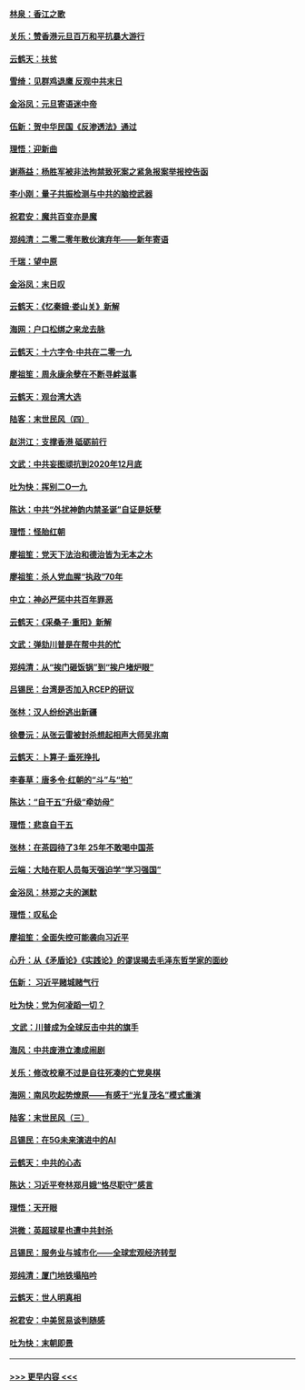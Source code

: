 #### [林泉：香江之歌](../pages/nsc993/n11764415.md?t=01031244) 
#### [关乐：赞香港元旦百万和平抗暴大游行](../pages/nsc993/n11764382.md?t=01031244) 
#### [云鹤天：扶贫](../pages/nsc993/n11764245.md?t=01031244) 
#### [雪绮：见群鸡退鹰  反观中共末日](../pages/nsc993/n11762112.md?t=01031244) 
#### [金浴凤：元旦寄语迷中帝](../pages/nsc993/n11761788.md?t=01031244) 
#### [伍新：贺中华民国《反渗透法》通过](../pages/nsc993/n11761994.md?t=01031244) 
#### [理悟：迎新曲](../pages/nsc993/n11761152.md?t=01031244) 
#### [谢燕益：杨胜军被非法拘禁致死案之紧急报案举报控告函](../pages/nsc993/n11756134.md?t=01031244) 
#### [李小刚：量子共振检测与中共的脑控武器](../pages/nsc993/n11754518.md?t=01031244) 
#### [祝君安：魔共百变亦是魔](../pages/nsc993/n11754469.md?t=01031244) 
#### [郑纯清：二零二零年散伙演弃年——新年寄语](../pages/nsc993/n11754195.md?t=01031244) 
#### [千瑞：望中原](../pages/nsc993/n11754159.md?t=01031244) 
#### [金浴凤：末日叹](../pages/nsc993/n11752359.md?t=01031244) 
#### [云鹤天：《忆秦娥‧娄山关》新解](../pages/nsc993/n11752348.md?t=01031244) 
#### [海网：户口松绑之来龙去脉](../pages/nsc993/n11752328.md?t=01031244) 
#### [云鹤天：十六字令‧中共在二零一九](../pages/nsc993/n11752305.md?t=01031244) 
#### [廖祖笙：周永康余孽在不断寻衅滋事](../pages/nsc993/n11751013.md?t=01031244) 
#### [云鹤天：观台湾大选](../pages/nsc993/n11751007.md?t=01031244) 
#### [陆客：末世民风（四）](../pages/nsc993/n11749203.md?t=01031244) 
#### [赵洪江：支撑香港 砥砺前行](../pages/nsc993/n11748482.md?t=01031244) 
#### [文武：中共妄图顽抗到2020年12月底](../pages/nsc993/n11748446.md?t=01031244) 
#### [吐为快：挥别二O一九](../pages/nsc993/n11748411.md?t=01031244) 
#### [陈达：中共“外扰神韵内禁圣诞”自证是妖孽](../pages/nsc993/n11748226.md?t=01031244) 
#### [理悟：怪胎红朝](../pages/nsc993/n11748206.md?t=01031244) 
#### [廖祖笙：党天下法治和德治皆为无本之木](../pages/nsc993/n11748135.md?t=01031244) 
#### [廖祖笙：杀人党血腥“执政”70年](../pages/nsc993/n11745144.md?t=01031244) 
#### [中立：神必严惩中共百年罪恶](../pages/nsc993/n11744970.md?t=01031244) 
#### [云鹤天：《采桑子‧重阳》新解](../pages/nsc993/n11744948.md?t=01031244) 
#### [文武：弹劾川普是在帮中共的忙](../pages/nsc993/n11744758.md?t=01031244) 
#### [郑纯清：从“挨门砸饭锅”到“挨户堵炉眼”](../pages/nsc993/n11744745.md?t=01031244) 
#### [吕锡民：台湾是否加入RCEP的研议](../pages/nsc993/n11744701.md?t=01031244) 
#### [张林：汉人纷纷逃出新疆](../pages/nsc993/n11743530.md?t=01031244) 
#### [徐曼沅：从张云雷被封杀想起相声大师吴兆南](../pages/nsc993/n11741816.md?t=01031244) 
#### [云鹤天：卜算子‧垂死挣扎](../pages/nsc993/n11739956.md?t=01031244) 
#### [李春草：唐多令‧红朝的“斗”与“拍”](../pages/nsc993/n11739830.md?t=01031244) 
#### [陈达：“自干五”升级“牵妨母”](../pages/nsc993/n11739724.md?t=01031244) 
#### [理悟：悲哀自干五](../pages/nsc993/n11739547.md?t=01031244) 
#### [张林：在茶园待了3年 25年不敢喝中国茶](../pages/nsc993/n11739240.md?t=01031244) 
#### [云端：大陆在职人员每天强迫学“学习强国”](../pages/nsc993/n11738735.md?t=01031244) 
#### [金浴凤：林郑之夫的渊默](../pages/nsc993/n11737735.md?t=01031244) 
#### [理悟：叹私企](../pages/nsc993/n11737715.md?t=01031244) 
#### [廖祖笙：全面失控可能袭向习近平](../pages/nsc993/n11737704.md?t=01031244) 
#### [心升：从《矛盾论》《实践论》的谬误揭去毛泽东哲学家的面纱](../pages/nsc993/n11736962.md?t=01031244) 
#### [伍新： 习近平赌城赌气行](../pages/nsc993/n11736929.md?t=01031244) 
#### [吐为快：党为何凌蹈一切？](../pages/nsc993/n11736915.md?t=01031244) 
#### [ 文武：川普成为全球反击中共的旗手](../pages/nsc993/n11736882.md?t=01031244) 
#### [海风：中共废港立澳成闹剧](../pages/nsc993/n11735857.md?t=01031244) 
#### [关乐：修改校章不过是自往死凑的亡党臭棋](../pages/nsc993/n11735097.md?t=01031244) 
#### [海网：南风吹起势燎原——有感于“光复茂名”模式重演](../pages/nsc993/n11732308.md?t=01031244) 
#### [陆客：末世民风（三）](../pages/nsc993/n11732211.md?t=01031244) 
#### [吕锡民：在5G未来演进中的AI](../pages/nsc993/n11730010.md?t=01031244) 
#### [云鹤天：中共的心态](../pages/nsc993/n11729906.md?t=01031244) 
#### [陈达：习近平夸林郑月娥“恪尽职守”感言](../pages/nsc993/n11729881.md?t=01031244) 
#### [理悟：天开眼](../pages/nsc993/n11729699.md?t=01031244) 
#### [洪微：英超球星也遭中共封杀](../pages/nsc993/n11727243.md?t=01031244) 
#### [吕锡民：服务业与城市化——全球宏观经济转型](../pages/nsc993/n11725845.md?t=01031244) 
#### [郑纯清：厦门地铁塌陷吟](../pages/nsc993/n11725813.md?t=01031244) 
#### [云鹤天：世人明真相](../pages/nsc993/n11725621.md?t=01031244) 
#### [祝君安：中美贸易谈判随感](../pages/nsc993/n11725609.md?t=01031244) 
#### [吐为快：末朝即景](../pages/nsc993/n11723365.md?t=01031244) 

----
#### [ >>> 更早内容 <<< ](../indexes/nsc993-earlier.md)

